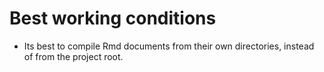 # Best working conditions

- Its best to compile Rmd documents from their own directories, instead of from the project root.
